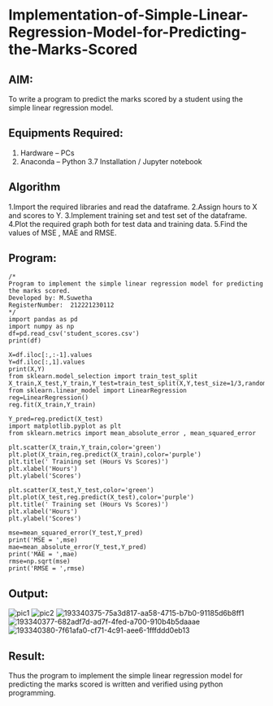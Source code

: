 # Implementation-of-Simple-Linear-Regression-Model-for-Predicting-the-Marks-Scored

## AIM:
To write a program to predict the marks scored by a student using the simple linear regression model.

## Equipments Required:
1. Hardware – PCs
2. Anaconda – Python 3.7 Installation / Jupyter notebook

## Algorithm
1.Import the required libraries and read the dataframe.
2.Assign hours to X and scores to Y.
3.Implement training set and test set of the dataframe.
4.Plot the required graph both for test data and training data.
5.Find the values of MSE , MAE and RMSE. 

## Program:
```
/*
Program to implement the simple linear regression model for predicting the marks scored.
Developed by: M.Suwetha
RegisterNumber:  212221230112
*/
import pandas as pd
import numpy as np
df=pd.read_csv('student_scores.csv')
print(df)

X=df.iloc[:,:-1].values
Y=df.iloc[:,1].values
print(X,Y)
from sklearn.model_selection import train_test_split
X_train,X_test,Y_train,Y_test=train_test_split(X,Y,test_size=1/3,random_state=0)
from sklearn.linear_model import LinearRegression
reg=LinearRegression()
reg.fit(X_train,Y_train)

Y_pred=reg.predict(X_test)
import matplotlib.pyplot as plt
from sklearn.metrics import mean_absolute_error , mean_squared_error

plt.scatter(X_train,Y_train,color='green')
plt.plot(X_train,reg.predict(X_train),color='purple')
plt.title(' Training set (Hours Vs Scores)')
plt.xlabel('Hours')
plt.ylabel('Scores')

plt.scatter(X_test,Y_test,color='green')
plt.plot(X_test,reg.predict(X_test),color='purple')
plt.title(' Training set (Hours Vs Scores)')
plt.xlabel('Hours')
plt.ylabel('Scores')

mse=mean_squared_error(Y_test,Y_pred)
print('MSE = ',mse)
mae=mean_absolute_error(Y_test,Y_pred)
print('MAE = ',mae)
rmse=np.sqrt(mse)
print('RMSE = ',rmse)
```

## Output:
![pic1](https://user-images.githubusercontent.com/94165336/200157961-d2b0456d-c5ff-4c6d-9c4c-ab32ad140a5d.png)
![pic2](https://user-images.githubusercontent.com/94165336/200157975-571e42e2-1cc5-4f7a-a4b1-1ee30c21ef18.png)
![193340375-75a3d817-aa58-4715-b7b0-91185d6b8ff1](https://user-images.githubusercontent.com/94165336/197789061-a95223c8-028d-42f6-927e-740fb46226aa.png)
![193340377-682adf7d-ad7f-4fed-a700-910b4b5daaae](https://user-images.githubusercontent.com/94165336/197789111-a90533a0-3c4a-4e6c-b0f3-0c6d1a977e86.png)
![193340380-7f61afa0-cf71-4c91-aee6-1fffddd0eb13](https://user-images.githubusercontent.com/94165336/197789217-3e9b33d2-6f07-44b8-aa74-c3b2c4897279.png)



## Result:
Thus the program to implement the simple linear regression model for predicting the marks scored is written and verified using python programming.
